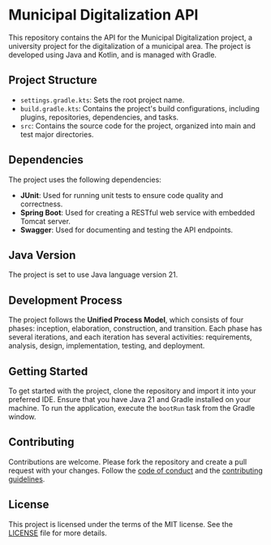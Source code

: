 # Municipal Digitalization API

This repository contains the API for the Municipal Digitalization project, a university project for the digitalization of a municipal area. The project is developed using Java and Kotlin, and is managed with Gradle.

## Project Structure

- `settings.gradle.kts`: Sets the root project name.
- `build.gradle.kts`: Contains the project's build configurations, including plugins, repositories, dependencies, and tasks.
- `src`: Contains the source code for the project, organized into main and test major directories.

## Dependencies

The project uses the following dependencies:

- **JUnit**: Used for running unit tests to ensure code quality and correctness.
- **Spring Boot**: Used for creating a RESTful web service with embedded Tomcat server.
- **Swagger**: Used for documenting and testing the API endpoints.

## Java Version

The project is set to use Java language version 21.

## Development Process

The project follows the **Unified Process Model**, which consists of four phases: inception, elaboration, construction, and transition. Each phase has several iterations, and each iteration has several activities: requirements, analysis, design, implementation, testing, and deployment.

## Getting Started

To get started with the project, clone the repository and import it into your preferred IDE. Ensure that you have Java 21 and Gradle installed on your machine. To run the application, execute the `bootRun` task from the Gradle window.

## Contributing

Contributions are welcome. Please fork the repository and create a pull request with your changes. Follow the [code of conduct](https://github.com/MacMat01/MunicipalDigitalization) and the [contributing guidelines](https://github.com/MacMat01/MunicipalDigitalization/releases).

## License

This project is licensed under the terms of the MIT license. See the [LICENSE](https://github.com/MacMat01/MunicipalDigitalization/blob/master/README.md) file for more details.
